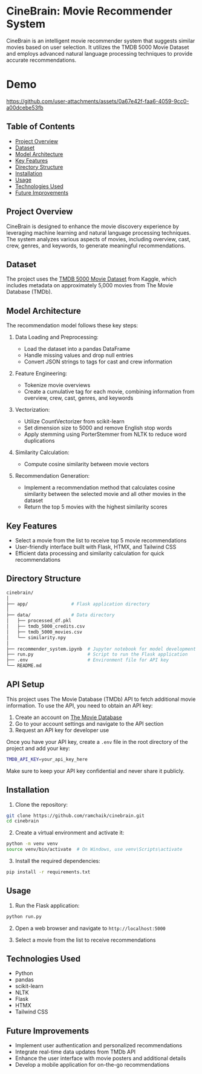 # CineBrain: Movie Recommender System

CineBrain is an intelligent movie recommender system that suggests similar movies based on user selection. It utilizes the TMDB 5000 Movie Dataset and employs advanced natural language processing techniques to provide accurate recommendations.

# Demo


https://github.com/user-attachments/assets/0a67e42f-faa6-4059-9cc0-a00dcebe53fb



## Table of Contents
- [Project Overview](#project-overview)
- [Dataset](#dataset)
- [Model Architecture](#model-architecture)
- [Key Features](#key-features)
- [Directory Structure](#directory-structure)
- [Installation](#installation)
- [Usage](#usage)
- [Technologies Used](#technologies-used)
- [Future Improvements](#future-improvements)

## Project Overview

CineBrain is designed to enhance the movie discovery experience by leveraging machine learning and natural language processing techniques. The system analyzes various aspects of movies, including overview, cast, crew, genres, and keywords, to generate meaningful recommendations.

## Dataset

The project uses the [TMDB 5000 Movie Dataset](https://www.kaggle.com/datasets/tmdb/tmdb-movie-metadata) from Kaggle, which includes metadata on approximately 5,000 movies from The Movie Database (TMDb).

## Model Architecture

The recommendation model follows these key steps:

1. Data Loading and Preprocessing:
   - Load the dataset into a pandas DataFrame
   - Handle missing values and drop null entries
   - Convert JSON strings to tags for cast and crew information

2. Feature Engineering:
   - Tokenize movie overviews
   - Create a cumulative tag for each movie, combining information from overview, crew, cast, genres, and keywords

3. Vectorization:
   - Utilize CountVectorizer from scikit-learn
   - Set dimension size to 5000 and remove English stop words
   - Apply stemming using PorterStemmer from NLTK to reduce word duplications

4. Similarity Calculation:
   - Compute cosine similarity between movie vectors

5. Recommendation Generation:
   - Implement a recommendation method that calculates cosine similarity between the selected movie and all other movies in the dataset
   - Return the top 5 movies with the highest similarity scores

## Key Features

- Select a movie from the list to receive top 5 movie recommendations
- User-friendly interface built with Flask, HTMX, and Tailwind CSS
- Efficient data processing and similarity calculation for quick recommendations

## Directory Structure

```sh
cinebrain/
│
├── app/                # Flask application directory
│
├── data/               # Data directory
│   ├── processed_df.pkl
│   ├── tmdb_5000_credits.csv
│   ├── tmdb_5000_movies.csv
│   └── similarity.npy
│
├── recommender_system.ipynb  # Jupyter notebook for model development
├── run.py                    # Script to run the Flask application
├── .env                      # Environment file for API key
└── README.md
```

## API Setup

This project uses The Movie Database (TMDb) API to fetch additional movie information. To use the API, you need to obtain an API key:

1. Create an account on [The Movie Database](https://www.themoviedb.org/)
2. Go to your account settings and navigate to the API section
3. Request an API key for developer use

Once you have your API key, create a `.env` file in the root directory of the project and add your key:

```sh
TMDB_API_KEY=your_api_key_here
```
Make sure to keep your API key confidential and never share it publicly.

## Installation

1. Clone the repository:

```sh
git clone https://github.com/ramchaik/cinebrain.git
cd cinebrain
```

2. Create a virtual environment and activate it:

```sh
python -m venv venv
source venv/bin/activate  # On Windows, use venv\Scripts\activate
```

3. Install the required dependencies:

```sh
pip install -r requirements.txt
```

## Usage

1. Run the Flask application:

```sh
python run.py
```

2. Open a web browser and navigate to `http://localhost:5000`

3. Select a movie from the list to receive recommendations

## Technologies Used

- Python
- pandas
- scikit-learn
- NLTK
- Flask
- HTMX
- Tailwind CSS

## Future Improvements

- Implement user authentication and personalized recommendations
- Integrate real-time data updates from TMDb API
- Enhance the user interface with movie posters and additional details
- Develop a mobile application for on-the-go recommendations
